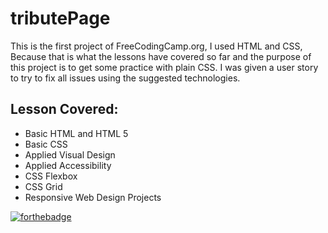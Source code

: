 # tributePage

This is the first project of FreeCodingCamp.org, I used HTML and CSS, Because that is what the lessons have covered so far and the purpose of this project is to get
some practice with plain CSS. I was given a user story to try to fix all issues using the suggested technologies.

## Lesson Covered:
- Basic HTML and HTML 5
- Basic CSS
- Applied Visual Design
- Applied Accessibility
- CSS Flexbox
- CSS Grid
- Responsive Web Design Projects


[![forthebadge](https://forthebadge.com/images/badges/uses-html.svg)](https://forthebadge.com)
